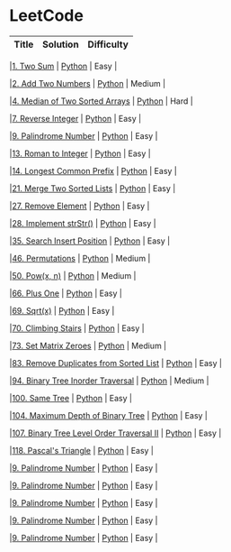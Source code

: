 # LeetCode

| Title | Solution | Difficulty |
| ----- | -------- | ---------- |

|[1. Two Sum](https://leetcode.com/problems/coin-change/) | [Python](./code/python/TwoSum.py) | Easy |

|[2. Add Two Numbers](https://leetcode.com/problems/add-two-numbers/) | [Python](./code/python/AddTwoNumbers.py) | Medium |

|[4. Median of Two Sorted Arrays](https://leetcode.com/problems/median-of-two-sorted-arrays/) | [Python](./code/python/MedianofTwoSortedArrays.py) | Hard |

|[7. Reverse Integer](https://leetcode.com/problems/reverse-integer/) | [Python](./code/python/ReverseInteger.py) | Easy |

|[9. Palindrome Number](https://leetcode.com/problems/palindrome-number/) | [Python](./code/python/PalindromeNumber.py) | Easy |

|[13. Roman to Integer](https://leetcode.com/problems/roman-to-integer/) | [Python](./code/python/RomantoInteger.py) | Easy |

|[14. Longest Common Prefix](https://leetcode.com/problems/longest-common-prefix/) | [Python](./code/python/LongestCommonPrefix.py) | Easy |

|[21. Merge Two Sorted Lists](https://leetcode.com/problems/merge-two-sorted-lists/) | [Python](./code/python/MergeTwoSortedLists.py) | Easy |

|[27. Remove Element](https://leetcode.com/problems/remove-element/) | [Python](./code/python/RemoveElement.py) | Easy |

|[28. Implement strStr()](https://leetcode.com/problems/implement-strstr/) | [Python](./code/python/ImplementstrStr.py) | Easy |

|[35. Search Insert Position](https://leetcode.com/problems/search-insert-position/) | [Python](./code/python/SearchInsertPosition.py) | Easy |

|[46. Permutations](https://leetcode.com/problems/permutations/) | [Python](./code/python/Permutations.py) | Medium |

|[50. Pow(x, n)](https://leetcode.com/problems/powx-n/) | [Python](./code/python/Pow.py) | Medium |

|[66. Plus One](https://leetcode.com/problems/plus-one/) | [Python](./code/python/PlusOne.py) | Easy |

|[69. Sqrt(x)](https://leetcode.com/problems/sqrtx/) | [Python](./code/python/Sqrt.py) | Easy |

|[70. Climbing Stairs](https://leetcode.com/problems/climbing-stairs/) | [Python](./code/python/ClimbingStairs.py) | Easy |

|[73. Set Matrix Zeroes](https://leetcode.com/problems/set-matrix-zeroes/) | [Python](./code/python/SetMatrixZeroes.py) | Medium |

|[83. Remove Duplicates from Sorted List](https://leetcode.com/problems/remove-duplicates-from-sorted-list/) | [Python](./code/python/RemoveDuplicatesfromSortedList.py) | Easy |

|[94. Binary Tree Inorder Traversal](https://leetcode.com/problems/palindrome-number/) | [Python](./code/python/BinaryTreeInorderTraversal.py) | Medium |

|[100. Same Tree](https://leetcode.com/problems/same-tree/) | [Python](./code/python/SameTree.py) | Easy |

|[104. Maximum Depth of Binary Tree](https://leetcode.com/problems/maximum-depth-of-binary-tree/) | [Python](./code/python/MaximumDepthofBinaryTree.py) | Easy |

|[107. Binary Tree Level Order Traversal II](https://leetcode.com/problems/binary-tree-level-order-traversal-ii/) | [Python](./code/python/BinaryTreeLevelOrderTraversalII.py) | Easy |

|[118. Pascal's Triangle](https://leetcode.com/problems/pascals-triangle/) | [Python](./code/python/PascalsTriangle.py) | Easy |

|[9. Palindrome Number](https://leetcode.com/problems/palindrome-number/) | [Python](./code/python/PalindromeNumber.py) | Easy |

|[9. Palindrome Number](https://leetcode.com/problems/palindrome-number/) | [Python](./code/python/PalindromeNumber.py) | Easy |

|[9. Palindrome Number](https://leetcode.com/problems/palindrome-number/) | [Python](./code/python/PalindromeNumber.py) | Easy |

|[9. Palindrome Number](https://leetcode.com/problems/palindrome-number/) | [Python](./code/python/PalindromeNumber.py) | Easy |

|[9. Palindrome Number](https://leetcode.com/problems/palindrome-number/) | [Python](./code/python/PalindromeNumber.py) | Easy |